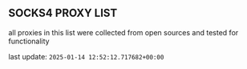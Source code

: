 ## SOCKS4 PROXY LIST

all proxies in this list were collected from open sources and tested for functionality

last update: `2025-01-14 12:52:12.717682+00:00`
